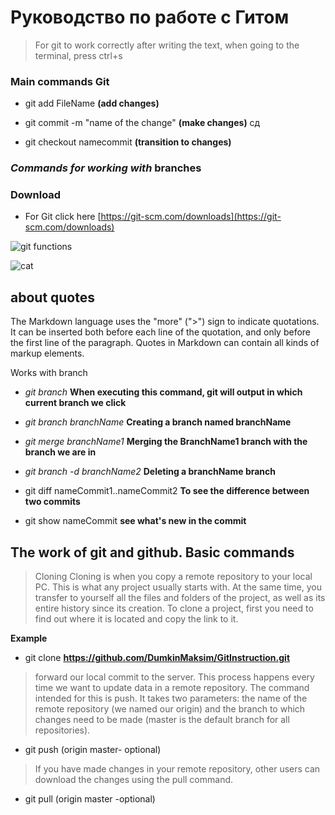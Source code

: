 # Руководство по работе с Гитом

>For git to work correctly after writing the text, when going to the terminal, press ctrl+s

### Main commands Git

* git add FileName **(add changes)**

* git commit -m "name of the change" **(make changes)**
сд
* git checkout namecommit **(transition to changes)**

### *Commands for working with* __branches__ ###
### Download ###

* For Git click here [https://git-scm.com/downloads](https://git-scm.com/downloads)

![git functions](git1.png)


![cat](https://proprikol.ru/wp-content/uploads/2020/08/krasivye-kartinki-kotikov-17.jpg "Cat")


 ## about quotes
 
 The Markdown language uses the "more" (">") sign to indicate quotations. It can be inserted both before each line of the quotation, and only before the first line of the paragraph. Quotes in Markdown can contain all kinds of markup elements.


Works with branch

+ *git branch* __When executing this command, git will output in which current branch we click__

+ *git branch branchName* __Creating a branch named branchName__

+ *git merge branchName1* __Merging the BranchName1 branch with the branch we are in__
 
 + *git branch -d branchName2* __Deleting a branchName branch__

 + git diff nameCommit1..nameCommit2 __To see the difference between two commits__

 + git show nameCommit __see what's new in the commit__


 ## The work of git and github. Basic commands ##
 > Cloning
Cloning is when you copy a remote repository to your local PC. This is what any project usually starts with. At the same time, you transfer to yourself all the files and folders of the project, as well as its entire history since its creation. To clone a project, first you need to find out where it is located and copy the link to it.

**Example**

* git clone **https://github.com/DumkinMaksim/GitInstruction.git**


>forward our local commit to the server. This process happens every time we want to update data in a remote repository.
The command intended for this is push. It takes two parameters: the name of the remote repository (we named our origin) and the branch to which changes need to be made (master is the default branch for all repositories).

* git push (origin master- optional)


>If you have made changes in your remote repository, other users can download the changes using the pull command.

* git pull (origin master -optional)